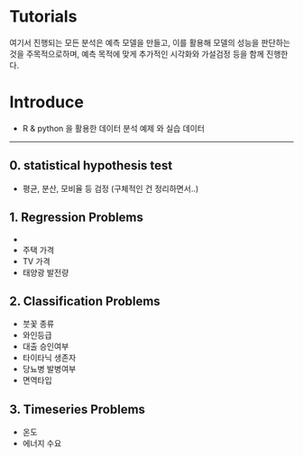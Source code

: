 # Tutorials

 여기서 진행되는 모든 분석은 예측 모델을 만들고, 이를 활용해 모델의 성능을 판단하는 것을 주목적으로하며, 예측 목적에 맞게 추가적인 시각화와 가설검정 등을 함께 진행한다.
 

# Introduce

* R & python 을 활용한 데이터 분석 예제 와 실습 데이터

---

## 0. statistical hypothesis test 
- 평균, 분산, 모비율 등 검정 (구체적인 건 정리하면서..) 


## 1. Regression Problems
- 
- 주택 가격
- TV 가격
- 태양광 발전량 

## 2. Classification Problems

- 붓꽃 종류
- 와인등급
- 대출 승인여부
- 타이타닉 생존자 
- 당뇨병 발병여부
- 면역타입

## 3. Timeseries Problems

- 온도 
- 에너지 수요
